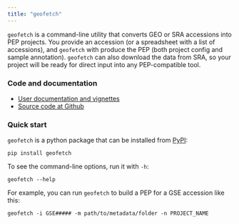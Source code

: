 ```yaml
---
title: "geofetch"
---
```

`geofetch` is a command-line utility that converts GEO or SRA accessions into PEP projects. You provide an accession (or a spreadsheet with a list of accessions), and `geofetch` with produce the PEP (both project config and sample annotation). `geofetch` can also download the data from SRA, so your project will be ready for direct input into any PEP-compatible tool.

### Code and documentation

* [User documentation and vignettes](http://code.databio.org/geofetch)
* [Source code at Github](https://github.com/pepkit/geofetch)

### Quick start

`geofetch` is a python package that can be installed from [PyPI](https://pypi.org/project/geofetch/):

```
pip install geofetch
```

To see the command-line options, run it with `-h`:

```console
geofetch --help
```

For example, you can run `geofetch` to build a PEP for a GSE accession like this:

```console
geofetch -i GSE##### -m path/to/metadata/folder -n PROJECT_NAME
```

